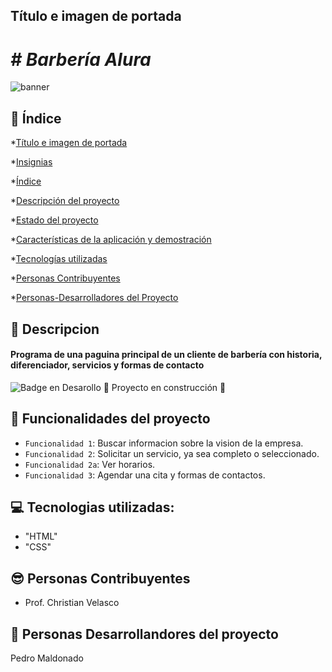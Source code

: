 ## Título e imagen de portada      
<a name = "Título-e-imagen-de-portada"> </a>

<h1> <em> # Barbería Alura </em> </h1> 

![banner](https://github.com/Pedro014camp/BarberiaAlura/assets/109708107/26d2ec0e-ee3e-4bc8-a91d-48424a8c91d0)


## :mag_right: Índice

*[Título e imagen de portada](#Título-e-imagen-de-portada)

*[Insignias](#insignias)

*[Índice](#índice)

*[Descripción del proyecto](#descripción-del-proyecto)

*[Estado del proyecto](#Estado-del-proyecto)

*[Características de la aplicación y demostración](#Características-de-la-aplicación-y-demostración)

*[Tecnologías utilizadas](#tecnologías-utilizadas)

*[Personas Contribuyentes](#personas-contribuyentes)

*[Personas-Desarrolladores del Proyecto](#personas-desarrolladores)




## :page_with_curl: Descripcion   
<a name = "descripción-del-proyecto"> </a>
<h4> Programa de una paguina principal de un cliente de barbería con historia, diferenciador, servicios y formas de contacto </h4>

![Badge en Desarollo](https://img.shields.io/badge/STATUS-EN%20DESAROLLO-green) 
:construction: Proyecto en construcción :construction: <a name = "Estado-del-proyecto"> </a>


## :hammer: Funcionalidades del proyecto    
<a name = "Características-de-la-aplicación-y-demostración"> </a>
- `Funcionalidad 1`: Buscar informacion sobre la vision de la empresa.
- `Funcionalidad 2`: Solicitar un servicio, ya sea completo o seleccionado.
- `Funcionalidad 2a`: Ver horarios.
- `Funcionalidad 3`: Agendar una cita y formas de contactos.

## :computer: Tecnologias utilizadas: 
<a name= "tecnologías-utilizadas"> </a>
- "HTML"
- "CSS"

## :sunglasses: Personas Contribuyentes 
<a name = "personas-contribuyentes"> </a>
- Prof. Christian Velasco

## :raising_hand: Personas Desarrollandores del proyecto 
<a name= "personas-desarrolladores"> </a>
Pedro Maldonado
